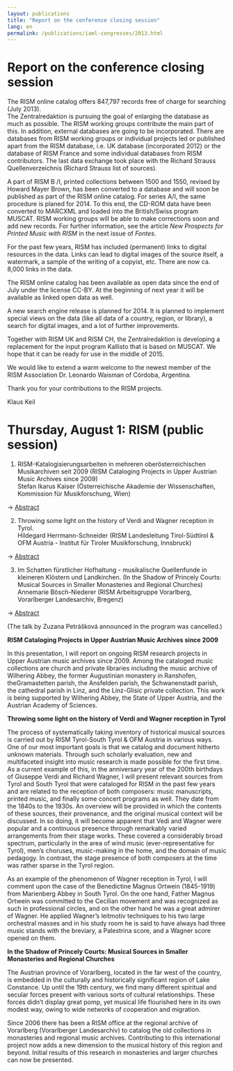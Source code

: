 ```yaml
---
layout: publications
title: "Report on the conference closing session"
lang: en
permalink: /publications/iaml-congresses/2013.html
---
```


# Report on the conference closing session

The RISM online catalog offers 847,797 records free of charge for searching (July 2013).  
The Zentralredaktion is pursuing the goal of enlarging the database as much as possible. The RISM working groups contribute the main part of this. In addition, external databases are going to be incorporated. There are databases from RISM working groups or individual projects led or published apart from the RISM database, i.e. UK database (incorporated 2012) or the database of RISM France and some individual databases from RISM contributors. The last data exchange took place with the Richard Strauss Quellenverzeichnis (Richard Strauss list of sources).

A part of RISM B /I, printed collections between 1500 and 1550, revised by Howard Mayer Brown, has been converted to a database and will soon be published as part of the RISM online catalog. For series A/I, the same procedure is planed for 2014. To this end, the CD-ROM data have been converted to MARCXML and loaded into the British/Swiss program MUSCAT. RISM working groups will be able to make corrections soon and add new records. For further information, see the article _New Prospects for Printed Music with RISM_ in the next issue of _Fontes_.

For the past few years, RISM has included (permanent) links to digital resources in the data. Links can lead to digital images of the source itself, a watermark, a sample of the writing of a copyist, etc. There are now ca. 8,000 links in the data.

The RISM online catalog has been available as open data since the end of July under the license CC-BY. At the beginning of next year it will be available as linked open data as well.

A new search engine release is planned for 2014. It is planned to implement special views on the data (like all data of a country, region, or library), a search for digital images, and a lot of further improvements.

Together with RISM UK and RISM CH, the Zentralredaktion is developing a replacement for the input program Kallisto that is based on MUSCAT. We hope that it can be ready for use in the middle of 2015.

We would like to extend a warm welcome to the newest member of the RISM Association Dr. Leonardo Waisman of Córdoba, Argentina.

Thank you for your contributions to the RISM projects.



Klaus Keil

# Thursday, August 1: RISM (public session)

1. RISM-Katalogisierungsarbeiten in mehreren oberösterreichischen Musikarchiven seit 2009 (RISM Cataloging Projects in Upper Austrian Music Archives since 2009)  
Stefan Ikarus Kaiser (Österreichische Akademie der Wissenschaften, Kommission für Musikforschung, Wien)  
 

→ [Abstract](#c2648)

 
2. Throwing some light on the history of Verdi and Wagner reception in Tyrol.   
 Hildegard Herrmann-Schneider (RISM Landesleitung Tirol-Südtirol & OFM Austria - Institut für Tiroler Musikforschung, Innsbruck)  
 

→ [Abstract](#c2560)

3. Im Schatten fürstlicher Hofhaltung - musikalische Quellenfunde in kleineren Klöstern und Landkirchen. (In the Shadow of Princely Courts: Musical Sources in Smaller Monasteries and Regional Churches)  
Annemarie Bösch-Niederer (RISM Arbeitsgruppe Vorarlberg, Vorarlberger Landesarchiv, Bregenz)  
 

→ [Abstract](#c2561)

(The talk by Zuzana Petrášková announced in the program was cancelled.)





**RISM Cataloging Projects in Upper Austrian Music Archives since 2009**

In this presentation, I will report on ongoing RISM research projects in Upper Austrian music archives since 2009. Among the cataloged music collections are church and private libraries including the music archive of Wilhering Abbey, the former Augustinian monastery in Ranshofen, theGramastetten parish, the Ansfelden parish, the Schwanenstadt parish, the cathedral parish in Linz, and the Linz-Glisic private collection. This work is being supported by Wilhering Abbey, the State of Upper Austria, and the Austrian Academy of Sciences.

**Throwing some light on the history of Verdi and Wagner reception in Tyrol**

The process of systematically taking inventory of historical musical sources is carried out by RISM Tyrol-South Tyrol & OFM Austria in various ways. One of our most important goals is that we catalog and document hitherto unknown materials. Through such scholarly evaluation, new and multifaceted insight into music research is made possible for the first time. As a current example of this, in the anniversary year of the 200th birthdays of Giuseppe Verdi and Richard Wagner, I will present relevant sources from Tyrol and South Tyrol that were cataloged for RISM in the past few years and are related to the reception of both composers: music manuscripts, printed music, and finally some concert programs as well. They date from the 1840s to the 1930s. An overview will be provided in which the contents of these sources, their provenance, and the original musical context will be discussed. In so doing, it will become apparent that Vedi and Wagner were popular and a continuous presence through remarkably varied arrangements from their stage works. These covered a considerably broad spectrum, particularly in the area of wind music (ever-representative for Tyrol), men’s choruses, music-making in the home, and the domain of music pedagogy. In contrast, the stage presence of both composers at the time was rather sparse in the Tyrol region.

As an example of the phenomenon of Wagner reception in Tyrol, I will comment upon the case of the Benedictine Magnus Ortwein (1845-1919) from Marienberg Abbey in South Tyrol. On the one hand, Father Magnus Ortwein was committed to the Cecilian movement and was recognized as such in professional circles, and on the other hand he was a great admirer of Wagner. He applied Wagner’s leitmotiv techniques to his two large orchestral masses and in his study room he is said to have always had three music stands with the breviary, a Palestrina score, and a Wagner score opened on them.



**In the Shadow of Princely Courts: Musical Sources in Smaller Monasteries and Regional Churches**

The Austrian province of Vorarlberg, located in the far west of the country, is embedded in the culturally and historically significant region of Lake Constance. Up until the 19th century, we find many different spiritual and secular forces present with various sorts of cultural relationships. These forces didn’t display great pomp, yet musical life flourished here in its own modest way, owing to wide networks of cooperation and migration.

Since 2006 there has been a RISM office at the regional archive of Vorarlberg (Vorarlberger Landesarchiv) to catalog the old collections in monasteries and regional music archives. Contributing to this international project now adds a new dimension to the musical history of this region and beyond. Initial results of this research in monasteries and larger churches can now be presented.